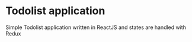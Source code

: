 # Todolist application
Simple Todolist application written in ReactJS and states are handled with Redux